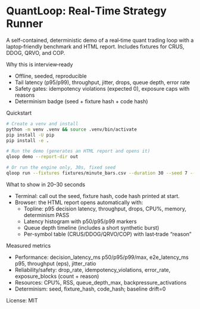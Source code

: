 # QuantLoop: Real‑Time Strategy Runner

A self-contained, deterministic demo of a real‑time quant trading loop with a laptop‑friendly benchmark and HTML report. Includes fixtures for CRUS, DDOG, QRVO, and COP.

Why this is interview‑ready
- Offline, seeded, reproducible
- Tail latency (p95/p99), throughput, jitter, drops, queue depth, error rate
- Safety gates: idempotency violations (expected 0), exposure caps with reasons
- Determinism badge (seed + fixture hash + code hash)

Quickstart
```bash
# Create a venv and install
python -m venv .venv && source .venv/bin/activate
pip install -U pip
pip install -e .

# Run the demo (generates an HTML report and opens it)
qloop demo --report-dir out

# Or run the engine only, 30s, fixed seed
qloop run --fixtures fixtures/minute_bars.csv --duration 30 --seed 7 --report-dir out
```

What to show in 20–30 seconds
- Terminal: call out the seed, fixture hash, code hash printed at start.
- Browser: the HTML report opens automatically with:
  - Topline: p95 decision latency, throughput, drops, CPU%, memory, determinism PASS
  - Latency histogram with p50/p95/p99 markers
  - Queue depth timeline (includes a short synthetic burst)
  - Per-symbol table (CRUS/DDOG/QRVO/COP) with last‑trade “reason”

Measured metrics
- Performance: decision_latency_ms p50/p95/p99/max, e2e_latency_ms p95, throughput (eps), jitter_ratio
- Reliability/safety: drop_rate, idempotency_violations, error_rate, exposure_blocks (count + reason)
- Resources: CPU%, RSS, queue_depth_max, backpressure_activations
- Determinism: seed, fixture_hash, code_hash; baseline drift=0

License: MIT